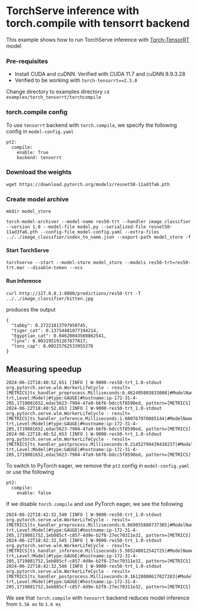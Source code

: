# TorchServe inference with torch.compile with tensorrt backend

This example shows how to run TorchServe inference with [Torch-TensorRT](https://github.com/pytorch/TensorRT) model

### Pre-requisites

- Install CUDA and cuDNN. Verified with CUDA 11.7 and cuDNN 8.9.3.28
- Verified to be working with `torch-tensorrt==2.3.0`

Change directory to examples directory `cd examples/torch_tensorrt/torchcompile`

### torch.compile config

To use `tensorrt` backend with `torch.compile`, we specify the following config in `model-config.yaml`

```
pt2:
  compile:
    enable: True
    backend: tensorrt
```

### Download the weights

```
wget https://download.pytorch.org/models/resnet50-11ad3fa6.pth
```
### Create model archive

```
mkdir model_store

torch-model-archiver --model-name res50-trt --handler image_classifier --version 1.0 --model-file model.py --serialized-file resnet50-11ad3fa6.pth --config-file model-config.yaml --extra-files ../../image_classifier/index_to_name.json --export-path model_store -f

```

#### Start TorchServe
```
torchserve --start --model-store model_store --models res50-trt=res50-trt.mar --disable-token --ncs
```

#### Run Inference

```
curl http://127.0.0.1:8080/predictions/res50-trt -T ../../image_classifier/kitten.jpg
```

produces the output

```
{
  "tabby": 0.27221813797950745,
  "tiger_cat": 0.13754481077194214,
  "Egyptian_cat": 0.04620043560862541,
  "lynx": 0.003195191267877817,
  "lens_cap": 0.00225762533955276
}
```

## Measuring speedup

```
2024-06-22T18:40:52,651 [INFO ] W-9000-res50-trt_1.0-stdout org.pytorch.serve.wlm.WorkerLifeCycle - result=[METRICS]ts_handler_preprocess.Milliseconds:6.462495803833008|#ModelName:res50-trt,Level:Model|#type:GAUGE|#hostname:ip-172-31-4-205,1719081652,edac5623-7904-47a9-b6f6-bdcc5f8590ed, pattern=[METRICS]
2024-06-22T18:40:52,653 [INFO ] W-9000-res50-trt_1.0-stdout org.pytorch.serve.wlm.WorkerLifeCycle - result=[METRICS]ts_handler_inference.Milliseconds:1.600767970085144|#ModelName:res50-trt,Level:Model|#type:GAUGE|#hostname:ip-172-31-4-205,1719081652,edac5623-7904-47a9-b6f6-bdcc5f8590ed, pattern=[METRICS]
2024-06-22T18:40:52,653 [INFO ] W-9000-res50-trt_1.0-stdout org.pytorch.serve.wlm.WorkerLifeCycle - result=[METRICS]ts_handler_postprocess.Milliseconds:0.21452799439430237|#ModelName:res50-trt,Level:Model|#type:GAUGE|#hostname:ip-172-31-4-205,1719081652,edac5623-7904-47a9-b6f6-bdcc5f8590ed, pattern=[METRICS]
```

To switch to PyTorch eager, we remove the `pt2` config in `model-config.yaml` or use the following

```
pt2:
  compile:
    enable: false
```

If we disable `torch.compile` and use PyTorch eager, we see the following

```
2024-06-22T18:42:32,540 [INFO ] W-9000-res50-trt_1.0-stdout org.pytorch.serve.wlm.WorkerLifeCycle - result=[METRICS]ts_handler_preprocess.Milliseconds:6.869855880737305|#ModelName:res50-trt,Level:Model|#type:GAUGE|#hostname:ip-172-31-4-205,1719081752,1eb885cf-c857-4d9e-b2f8-27ec70311e32, pattern=[METRICS]
2024-06-22T18:42:32,545 [INFO ] W-9000-res50-trt_1.0-stdout org.pytorch.serve.wlm.WorkerLifeCycle - result=[METRICS]ts_handler_inference.Milliseconds:5.565248012542725|#ModelName:res50-trt,Level:Model|#type:GAUGE|#hostname:ip-172-31-4-205,1719081752,1eb885cf-c857-4d9e-b2f8-27ec70311e32, pattern=[METRICS]
2024-06-22T18:42:32,546 [INFO ] W-9000-res50-trt_1.0-stdout org.pytorch.serve.wlm.WorkerLifeCycle - result=[METRICS]ts_handler_postprocess.Milliseconds:0.16128000617027283|#ModelName:res50-trt,Level:Model|#type:GAUGE|#hostname:ip-172-31-4-205,1719081752,1eb885cf-c857-4d9e-b2f8-27ec70311e32, pattern=[METRICS]
```

We see that `torch.compile` with `tensorrt` backend reduces model inference from `5.56 ms` to `1.6 ms`
